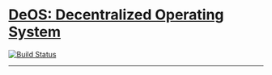 # [DeOS: Decentralized Operating System](https://keybase.io/DeOS)

[![Build Status](https://travis-ci.org/DeSantisInc/DeOS.svg?branch=atd-travis-release)](https://travis-ci.org/DeSantisInc/DeOS)

---
